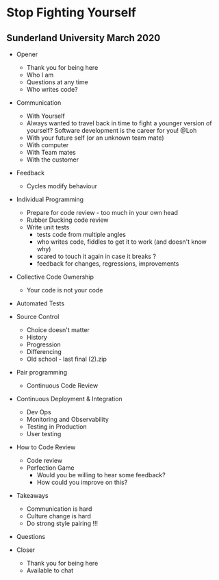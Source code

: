 # Stop Fighting Yourself

## Sunderland University March 2020

- Opener
  - Thank you for being here
  - Who I am
  - Questions at any time
  - Who writes code?

- Communication
  - With Yourself
  - Always wanted to travel back in time to fight a younger version of yourself? Software development is the career for you! @Loh
  - With your future self (or an unknown team mate)
  - With computer
  - With Team mates 
  - With the customer

- Feedback
  - Cycles modify behaviour 
  

- Individual Programming
  - Prepare for code review - too much in your own head
  - Rubber Ducking code review
  - Write unit tests
    - tests code from multiple angles
    - who writes code, fiddles to get it to work (and doesn't know why)
    - scared to touch it again in case it breaks ?
    - feedback for changes, regressions, improvements

- Collective Code Ownership
  - Your code is not your code

- Automated Tests

- Source Control
  - Choice doesn't matter
  - History
  - Progression
  - Differencing
  - Old school - last final (2).zip

- Pair programming
  - Continuous Code Review

- Continuous Deployment & Integration 
  - Dev Ops
  - Monitoring and Observability
  - Testing in Production
  - User testing

- How to Code Review
  - Code review 
  - Perfection Game
    - Would you be willing to hear some feedback?
    - How could you improve on this?

- Takeaways
  - Communication is hard
  - Culture change is hard
  - Do strong style pairing !!!

- Questions

- Closer
  - Thank you for being here
  - Available to chat
